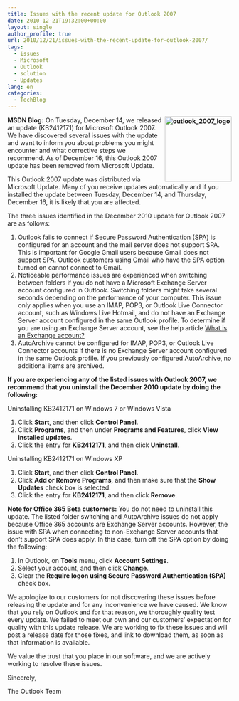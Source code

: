 ```yaml
---
title: Issues with the recent update for Outlook 2007
date: 2010-12-21T19:32:00+00:00
layout: single
author_profile: true
url: 2010/12/21/issues-with-the-recent-update-for-outlook-2007/
tags:
  - issues
  - Microsoft
  - Outlook
  - solution
  - Updates
lang: en
categories: 
  - TechBlog
---
```

**[<img title="outlook_2007_logo" border="0" alt="outlook_2007_logo" align="right" src="http://lh4.ggpht.com/_vaUVXcmC3OI/TRD5vpx9KpI/AAAAAAAADhk/Pfzico5aGoA/outlook_2007_logo_thumb%5B2%5D.jpg?imgmax=800" width="150" height="147" />](http://lh3.ggpht.com/_vaUVXcmC3OI/TRD5tfldSTI/AAAAAAAADhg/GaObiBdtcTo/s1600-h/outlook_2007_logo%5B4%5D.jpg)MSDN Blog:** On Tuesday, December 14, we released an update (KB2412171) for Microsoft Outlook 2007. We have discovered several issues with the update and want to inform you about problems you might encounter and what corrective steps we recommend. As of December 16, this Outlook 2007 update has been removed from Microsoft Update.

This Outlook 2007 update was distributed via Microsoft Update. Many of you receive updates automatically and if you installed the update between Tuesday, December 14, and Thursday, December 16, it is likely that you are affected.

The three issues identified in the December 2010 update for Outlook 2007 are as follows:

  1. Outlook fails to connect if Secure Password Authentication (SPA) is configured for an account and the mail server does not support SPA. This is important for Google Gmail users because Gmail does not support SPA. Outlook customers using Gmail who have the SPA option turned on cannot connect to Gmail. 
  2. Noticeable performance issues are experienced when switching between folders if you do not have a Microsoft Exchange Server account configured in Outlook. Switching folders might take several seconds depending on the performance of your computer. This issue only applies when you use an IMAP, POP3, or Outlook Live Connector account, such as Windows Live Hotmail, and do not have an Exchange Server account configured in the same Outlook profile. To determine if you are using an Exchange Server account, see the help article [What is an Exchange account?](http://office.com/redir/HA001230171) 
  3. AutoArchive cannot be configured for IMAP, POP3, or Outlook Live Connector accounts if there is no Exchange Server account configured in the same Outlook profile. If you previously configured AutoArchive, no additional items are archived.

**If you are experiencing any of the listed issues with Outlook 2007, we recommend that you uninstall the December 2010 update by doing the following:**

Uninstalling KB2412171 on Windows 7 or Windows Vista

  1. Click **Start**, and then click **Control Panel**. 
  2. Click **Programs**, and then under **Programs and Features**, click **View installed updates**. 
  3. Click the entry for **KB2412171**, and then click **Uninstall**.

Uninstalling KB2412171 on Windows XP

  1. Click **Start**, and then click **Control Panel**. 
  2. Click **Add or Remove Programs**, and then make sure that the **Show Updates** check box is selected. 
  3. Click the entry for **KB2412171**, and then click **Remove**.

**Note for Office 365 Beta customers:** You do not need to uninstall this update. The listed folder switching and AutoArchive issues do not apply because Office 365 accounts are Exchange Server accounts. However, the issue with SPA when connecting to non-Exchange Server accounts that don’t support SPA does apply. In this case, turn off the SPA option by doing the following:

  1. In Outlook, on **Tools** menu, click **Account Settings**. 
  2. Select your account, and then click **Change**. 
  3. Clear the **Require logon using Secure Password Authentication (SPA)** check box.

We apologize to our customers for not discovering these issues before releasing the update and for any inconvenience we have caused. We know that you rely on Outlook and for that reason, we thoroughly quality test every update. We failed to meet our own and our customers’ expectation for quality with this update release. We are working to fix these issues and will post a release date for those fixes, and link to download them, as soon as that information is available.

We value the trust that you place in our software, and we are actively working to resolve these issues.

Sincerely,

The Outlook Team